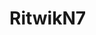 # RitwikN7

<!--
**RitwikN7/RitwikN7** is a ✨ _special_ ✨ repository because its `README.md` (this file) appears on your GitHub profile.
-->

